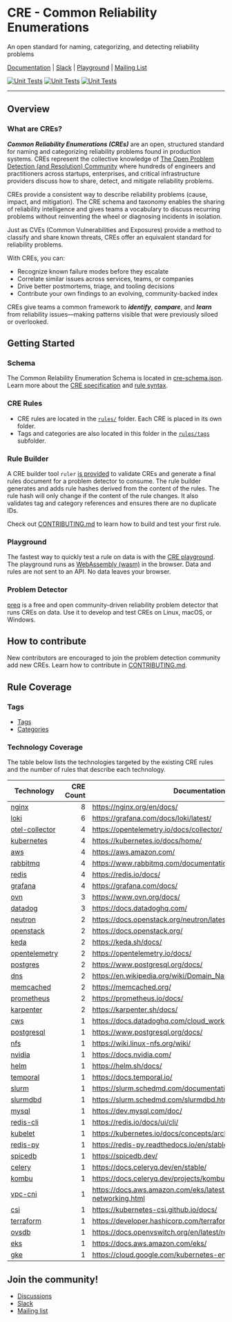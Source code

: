 # CRE - Common Reliability Enumerations

An open standard for naming, categorizing, and detecting reliability problems

[Documentation](https://docs.prequel.dev/cres/introduction) | [Slack](https://inviter.co/prequel) | [Playground](https://play.prequel.dev/) | [Mailing List](https://www.detect.sh)

[![Unit Tests](https://github.com/prequel-dev/cre/actions/workflows/build.yml/badge.svg)](https://github.com/prequel-dev/cre/actions/workflows/build.yml)
[![Unit Tests](https://github.com/prequel-dev/preq/actions/workflows/build.yml/badge.svg)](https://github.com/prequel-dev/preq/actions/workflows/build.yml)
[![Unit Tests](https://github.com/prequel-dev/prequel-compiler/actions/workflows/build.yml/badge.svg)](https://github.com/prequel-dev/prequel-compiler/actions/workflows/build.yml)

---

## Overview

### What are CREs?

***Common Reliability Enumerations (CREs)*** are an open, structured standard for naming and categorizing reliability problems found in production systems. CREs represent the collective knowledge of [The Open Problem Detection (and Resolution) Community](https://detect.sh) where hundreds of engineers and practitioners across startups, enterprises, and critical infrastructure providers discuss how to share, detect, and mitigate reliability problems.

CREs provide a consistent way to describe reliability problems (cause, impact, and mitigation). The CRE schema and taxonomy enables the sharing of reliability intelligence and gives teams a vocabulary to discuss recurring problems without reinventing the wheel or diagnosing incidents in isolation.

Just as CVEs (Common Vulnerabilities and Exposures) provide a method to classify and share known threats, CREs offer an equivalent standard for reliability problems.

With CREs, you can:

* Recognize known failure modes before they escalate
* Correlate similar issues across services, teams, or companies
* Drive better postmortems, triage, and tooling decisions
* Contribute your own findings to an evolving, community-backed index

CREs give teams a common framework to ***identify***, ***compare***, and ***learn*** from reliability issues—making patterns visible that were previously siloed or overlooked.

## Getting Started

### Schema

The Common Relability Enumeration Schema is located in [cre-schema.json](cre-schema.json). Learn more about the [CRE specification](http://docs.prequel.dev/cres/cre-spec) and [rule syntax](http://docs.prequel.dev/rules/syntax).

### CRE Rules

* CRE rules are located in the [`rules/`](rules/) folder. Each CRE is placed in its own folder. 
* Tags and categories are also located in this folder in the [`rules/tags`](rules/tags/) subfolder.

### Rule Builder

A CRE builder tool `ruler` [is provided](https://github.com/prequel-dev/cre/releases) to validate CREs and generate a final rules document for a problem detector to consume. The rule builder generates and adds rule hashes derived from the content of the rules. The rule hash will only change if the content of the rule changes. It also validates tag and category references and ensures there are no duplicate IDs.

Check out [CONTRIBUTING.md](CONTRIBUTING.md) to learn how to build and test your first rule.

### Playground

The fastest way to quickly test a rule on data is with the [CRE playground](https://play.prequel.dev/?rule=E4VwNgpgzgXAUAAgQWgQY2BeScIJYAmMCAwgEoCiyATAAzUAsytLA7IrglBAG4TB4ALgE9itDrkFDIxMgEMARgqEBZAIoIVAO2h45CAPZ9gYA3IIQCCTGiP88WgOYIADvyh4ogiFsEIAjiAQQVASOGhy3o4GwKIIALbQUHKOEMiBwWkuwAYKkPGhnAhyIIIAFjHEAAqYGWBhSBZQGHguUgZaxAA%2BDTioACplEAjySqoaaGAgXvz4UK45aEkOzvpgcsCpCFog8QqzBgBmru6e3r4JeMA5mFYZIcV%2BCgYGggB0CL0R01gIPUVIAZDBAUExyJwLAxLKBQAA0mh0Hjk8M8hmMpnMlgQAHcynhINYILZjCsTsAPDMLvdoIYtAhnq8Pr08PEXHI0IJur1ASNFMpBOo5ggQFpFATBAZIdD5uDhNsINiEkkUjTwVYInTvtxDKUVfMHOgOlBdu5ilorNkDAQQEtyW9eoIUrBPgCUOhMDR6EwWLR2K7UABrLQGbFaZCWvIQeLct3APlCeL%2BXrxIR4RyRPAdLn%2BhAAQQIACtplIISnrjFSS4DGA8Gg8DSJQgaym-OVhjs9gdjmWbljqYUAagyFG7Ag8Y4ysg5Dw5PjFPihHKqzW6zTDjl4gEgiEY6h81ZzARUx05GBSFUAKqEqAGEDAaFmqyYLwbVvA0b8wWTYv8XcIC-agA2usABecr9gAugAFGUgiCC4sAAPSIdiqFvHGYyCImby2PEiEEFCUCIaBwjpNu0AAJQII204GIQ%2BBaGgd4CBCbaGl48xHDiAgls4BCRPojZHlAAYupwmCHPwPjQtgg5jnBCEwMhjg5CACFvNEBiOJAOEGHhjiIRh-KJsgPzkohaCIRAAYAGoAJyCP0ABCZAAFoFIheEAIwUAAGtiyCgCATlqLmABSvRyC4LgrhmRqyUUqCiokxAAERGQm-ipTGSDGB4WYIKlADMbx2W8AAe2W4Ikjr8Y6CU4AGDhEAsEB1MyLUAKwXgAIl5bnlQA4iQnUADJhWoWg2S4ua2V5Xm5r0qQ6HG7SdAgXlhKAMi9NwGSMVgMbYs1IbEEVtADkUvA%2BJyOVcLe96-BlWFJq6MQWMADWJYSqTlWlPWeBEwBHqWyqpFBbwANQUQa4KGGAVgOEDoprRD0NceUqLBhYVWum6qXaLo%2BionYJhmBYBC40UOjpt4X2cKgqUAMoAJKDf0FBkCohJLHgfBWKgUBlKUvEIARoapUAA&data=EwBmFYFoQZkhGeAVeAWAXCE74E4B0WRxAWgAQDOALgCYD2ArlWQGJmgTRyJlqbZ58qYPAAcANnABqLPzIBtAKYAnZXQC6ZADwh8wYARAA%2BMgBEAlhQDGAQ2U1zAOwDmZALaKKFG88VkA3gDkACS%2BjgD6ttSBADT%2BAGZ0ylaK4YoAboqOVOHKivF5FAAWMQDEAEr5OkKouOAwIOKiqPiIAOy4uPAgaG1C4m31RgC%2Bw2QFdG7auvqGJlR00-gw8OBzZE5kNo5kdAA2NBuOtsqONlTmdDsAFPBtqPDiIOCoMKgAlLvxZFRFlmSOOg0Py3e53HriVafLQAQSMACgOFBYAhkHxZKBCMRSJRaIxmGwkVxUbwMLJBMIxG1gDJsFgFCo1JpqrNCCYLNY7A4XO5PN5fAEQmFIjZonFEslUhksjk8gVPCUKlVdKhavVGs1WndOt1ev1BjARmMJlMWQY2T9FtUVuBxBbNttdgcjiczhcrmRQQ8ni83p86N9fv9AcDPXcHm0IVDEWBkdw0WTsCIsdisORqPQmKx2LHiTx0QICG0xBJRLS5PInIlmbpwIJjGQAMpUOxURSHDxeHx%2BahJPwBn4ATwADn5R8oKJY29lxkkyOkinRqGRAgB6QIxzgoxAoRPofQp1PpvFZwm57fwUn8fe6NBq8Tl%2BnyADudkcNb0qD6DYAso5POYNjXIEyg2AARmB5hUAAAqBEFQW4ACO0D4BQ6RWPgVh7Aw1AqPgex0LYeyBO86BkAAVORZAAOowuUAByACS9EAOIUVRf4ATYGwULsmTKARNjAjQZH%2BDQDBuMO4QEc4MTPsoUGpL8hSLgcwybnGqK7tewAwIe2LHpmBI5lu8ZXhit5tMWuCoI%2BIAKK%2BpwfsAX4Wpxk5ASB4GQTBcE%2BUhKFoRhWE4W2yj4YRNjEaR7E0XRTGsbF7mATxfEqIJwmieJknSXQsnyYp4TKQq%2Bw0OpRIXtpGItKmRCGfi2YVWZBY3nodyiIgdkOW%2Bzmub%2B-4ecBflQbB3kIchuhBZh2G4eFBFESRZGUXFDHMWxy3Jdx-x0PxGXtllElSTJckKW2RVFCppXlee8ZVUm4D6TiGYNWepkki1mIuequBdS%2BPVLC534mJtQ1jb5YMBZN6HTaFeHzVFi2xbRq2JRtA0pdtu10EJ%2B0BNlR15SdhXFcUV0aXmCY6XatVpriRmNTd717p94i4DAwAPrIT6Oe%2BAN9cD6OecN4PwVQkOodDIWzRFC0xctyMJetHGC6lO3pdjmV44duX5adSkXSVank5VH3fjT9WniZmn5szMx1HcbS-TzvVA2QINeaLo2i%2BLU1S2FMsI3LVEK2tSUq5j6s4yJWs5cdBVnSTqllcbt0faIj11XTL1WxT5lJroKyiKI9xO-9LL827gug57ws%2B5LM3%2B-D0VLcH8Wh2jXGq1jUcHbHhPx-rl1G01WkfYY5tZ5bI82zpBcPAY8Cl05fOu%2B7wte-5E0S8FDdw5FzdI23qPK53EcCRruNidrcd6%2BdQ-J9PlOyA0Ge089U%2BMzPGLwMsMBtKIIhfpVg0EsOs6xKhWDVgpHkqAXj2UQgwRQiDeIDioCOPwwtIh7FFJOKw4QEFIL8AsOgABrXgog6xuAoCnUee4VivxABbYyj8877h-jAP%2BNkQBAMcNWUB9YTAQKgU4Vw8DEHIK%2BEOUcZBMEIKSBJfB4iiF0FIWQEAVCaE7gLMsYADCmEMzel-JM7CYCiBAKgTmdJ7KVl4SA6oYCLRCP4iItRZACESNQegmRYNwjUDyDYNwijCGWlUeo6hHBxAUzuugDhejJ7MM-peD6P9wDPEkLZLm1jgHOXNA2coDBHCOBcWBFRzBcLDjIIoSSaDwg0DApEIoigrBkOBPEJw7YyBgUHFsYcFThZA). The playground runs as [WebAssembly (wasm)](https://web.dev/explore/webassembly) in the browser. Data and rules are not sent to an API. No data leaves your browser.

### Problem Detector

[preq](https://github.com/prequel-dev/preq) is a free and open community-driven reliability problem detector that runs CREs on data. Use it to develop and test CREs on Linux, macOS, or Windows.

## How to contribute

New contributors are encouraged to join the problem detection community add new CREs. Learn how to contribute in [CONTRIBUTING.md](CONTRIBUTING.md).

## Rule Coverage

### Tags

* [Tags](rules/tags/tags.yaml)
* [Categories](rules/tags/categories.yaml)

### Technology Coverage

The table below lists the technologies targeted by the existing CRE rules and the number of rules that describe each technology.

<!-- BEGIN TECHNOLOGY TABLE -->
| Technology | CRE Count | Documentation |
|-----------|----------:|---------------|
| [nginx](https://nginx.org/en/docs/) | 8 | https://nginx.org/en/docs/ |
| [loki](https://grafana.com/docs/loki/latest/) | 6 | https://grafana.com/docs/loki/latest/ |
| [otel-collector](https://opentelemetry.io/docs/collector/) | 4 | https://opentelemetry.io/docs/collector/ |
| [kubernetes](https://kubernetes.io/docs/home/) | 4 | https://kubernetes.io/docs/home/ |
| [aws](https://aws.amazon.com/) | 4 | https://aws.amazon.com/ |
| [rabbitmq](https://www.rabbitmq.com/documentation.html) | 4 | https://www.rabbitmq.com/documentation.html |
| [redis](https://redis.io/docs/) | 4 | https://redis.io/docs/ |
| [grafana](https://grafana.com/docs/) | 4 | https://grafana.com/docs/ |
| [ovn](https://www.ovn.org/docs/) | 3 | https://www.ovn.org/docs/ |
| [datadog](https://docs.datadoghq.com/) | 3 | https://docs.datadoghq.com/ |
| [neutron](https://docs.openstack.org/neutron/latest/) | 2 | https://docs.openstack.org/neutron/latest/ |
| [openstack](https://docs.openstack.org/) | 2 | https://docs.openstack.org/ |
| [keda](https://keda.sh/docs/) | 2 | https://keda.sh/docs/ |
| [opentelemetry](https://opentelemetry.io/docs/) | 2 | https://opentelemetry.io/docs/ |
| [postgres](https://www.postgresql.org/docs/) | 2 | https://www.postgresql.org/docs/ |
| [dns](https://en.wikipedia.org/wiki/Domain_Name_System) | 2 | https://en.wikipedia.org/wiki/Domain_Name_System |
| [memcached](https://memcached.org/) | 2 | https://memcached.org/ |
| [prometheus](https://prometheus.io/docs/) | 2 | https://prometheus.io/docs/ |
| [karpenter](https://karpenter.sh/docs/) | 2 | https://karpenter.sh/docs/ |
| [cws](https://docs.datadoghq.com/cloud_workload_security/) | 1 | https://docs.datadoghq.com/cloud_workload_security/ |
| [postgresql](https://www.postgresql.org/docs/) | 1 | https://www.postgresql.org/docs/ |
| [nfs](https://wiki.linux-nfs.org/wiki/) | 1 | https://wiki.linux-nfs.org/wiki/ |
| [nvidia](https://docs.nvidia.com/) | 1 | https://docs.nvidia.com/ |
| [helm](https://helm.sh/docs/) | 1 | https://helm.sh/docs/ |
| [temporal](https://docs.temporal.io/) | 1 | https://docs.temporal.io/ |
| [slurm](https://slurm.schedmd.com/documentation.html) | 1 | https://slurm.schedmd.com/documentation.html |
| [slurmdbd](https://slurm.schedmd.com/slurmdbd.html) | 1 | https://slurm.schedmd.com/slurmdbd.html |
| [mysql](https://dev.mysql.com/doc/) | 1 | https://dev.mysql.com/doc/ |
| [redis-cli](https://redis.io/docs/ui/cli/) | 1 | https://redis.io/docs/ui/cli/ |
| [kubelet](https://kubernetes.io/docs/concepts/architecture/nodes/#kubelet) | 1 | https://kubernetes.io/docs/concepts/architecture/nodes/#kubelet |
| [redis-py](https://redis-py.readthedocs.io/en/stable/) | 1 | https://redis-py.readthedocs.io/en/stable/ |
| [spicedb](https://spicedb.dev/) | 1 | https://spicedb.dev/ |
| [celery](https://docs.celeryq.dev/en/stable/) | 1 | https://docs.celeryq.dev/en/stable/ |
| [kombu](https://docs.celeryq.dev/projects/kombu/en/stable/) | 1 | https://docs.celeryq.dev/projects/kombu/en/stable/ |
| [vpc-cni](https://docs.aws.amazon.com/eks/latest/userguide/pod-networking.html) | 1 | https://docs.aws.amazon.com/eks/latest/userguide/pod-networking.html |
| [csi](https://kubernetes-csi.github.io/docs/) | 1 | https://kubernetes-csi.github.io/docs/ |
| [terraform](https://developer.hashicorp.com/terraform/docs) | 1 | https://developer.hashicorp.com/terraform/docs |
| [ovsdb](https://docs.openvswitch.org/en/latest/ref/ovsdb/) | 1 | https://docs.openvswitch.org/en/latest/ref/ovsdb/ |
| [eks](https://docs.aws.amazon.com/eks/) | 1 | https://docs.aws.amazon.com/eks/ |
| [gke](https://cloud.google.com/kubernetes-engine/docs/) | 1 | https://cloud.google.com/kubernetes-engine/docs/ |

## Join the community!

* [Discussions](https://github.com/prequel-dev/cre/discussions)
* [Slack](https://prequel-dev.slack.com/)
* [Mailing list](https://www.detect.sh/)
